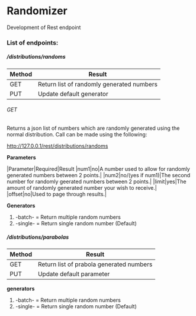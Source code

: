 # Randomizer
Development of Rest endpoint

### List of endpoints:

##### /distributions/randoms

|Method|Result|
|----------------------|----------------------|
|GET   |Return list of randomly generated numbers|
|PUT   |Update default generator|

###### GET
Returns a json list of numbers which are randomly generated using the normal distribution. 
Call can be made using the following:

http://127.0.0.1/rest/distributions/randoms

__Parameters__

|Parameter|Required|Result
|num1|no|A number used to allow for randomly generated numbers between 2 points.|
|num2|no/(yes if num1)|The second number for randomly geerated numbers between 2 points.|
|limit|yes|The amount of randomly generated number your wish to receive.|
|offset|no|Used to page through results.|

__Generators__
1. -batch- = Return multiple random numbers
2. -single- = Return single random number (Default)

##### /distributions/parabolas

|Method|Result|
|----------------------|----------------------|
|GET   |Return list of prabola generated numbers|
|PUT   |Update default parameter|

__generators__
1. -batch- = Return multiple random numbers
2. -single- = Return single random number (Default)
